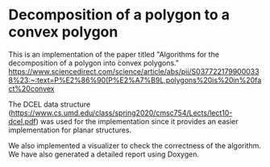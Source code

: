 # Decomposition of a polygon to a convex polygon

This is an implementation of the paper titled "Algorithms for the decomposition of a polygon into ́convex polygons."
https://www.sciencedirect.com/science/article/abs/pii/S0377221799000338%23:~:text=P%E2%86%90(P%E2%A7%B9L,polygons%20is%20in%20fact%20convex

The DCEL data structure (https://www.cs.umd.edu/class/spring2020/cmsc754/Lects/lect10-dcel.pdf) was used for the implementation since it provides an easier implementation for planar structures.

We also implemented a visualizer to check the correctness of the algorithm. We have also generated a detailed report using Doxygen.
